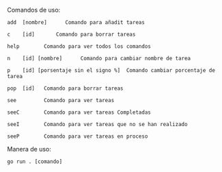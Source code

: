 Comandos de uso:

    add  [nombre]      Comando para añadit tareas
  
    c    [id]       Comando para borrar tareas
  
    help        Comando para ver todos los comandos
  
    n    [id] [nombre]      Comando para cambiar nombre de tarea
  
    p    [id] [porsentaje sin el signo %]  Comando cambiar porcentaje de tarea
  
    pop  [id]   Comando para borrar tareas
  
    see         Comando para ver tareas
  
    seeC        Comando para ver tareas Completadas
  
    seeI        Comando para ver tareas que no se han realizado
  
    seeP        Comando para ver tareas en proceso
  
  
Manera de uso:

    go run . [comando]
